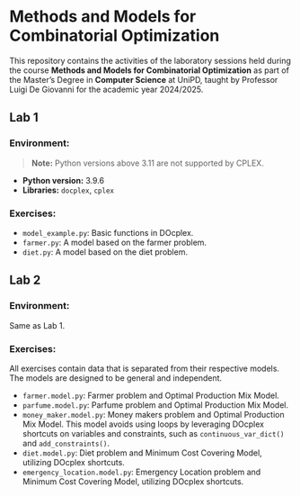 # Methods and Models for Combinatorial Optimization

This repository contains the activities of the laboratory sessions held during the course **Methods and Models for Combinatorial Optimization** as part of the Master’s Degree in **Computer Science** at UniPD, taught by Professor Luigi De Giovanni for the academic year 2024/2025.

## Lab 1 
### Environment:

> **Note:** Python versions above 3.11 are not supported by CPLEX.

- **Python version:** 3.9.6
- **Libraries:** `docplex`, `cplex`

### Exercises:

- `model_example.py`: Basic functions in DOcplex.
- `farmer.py`: A model based on the farmer problem.
- `diet.py`: A model based on the diet problem.

## Lab 2
### Environment:

Same as Lab 1.

### Exercises:
All exercises contain data that is separated from their respective models. The models are designed to be general and independent.
- `farmer.model.py`: Farmer problem and Optimal Production Mix Model. 
- `parfume.model.py`:  Parfume problem and Optimal Production Mix Model. 
- `money_maker.model.py`:  Money makers problem and Optimal Production Mix Model. This model avoids using loops by leveraging DOcplex shortcuts on variables and constraints, such as `continuous_var_dict()` and `add_constraints()`.
- `diet.model.py`: Diet problem  and Minimum Cost Covering Model, utilizing DOcplex shortcuts.
- `emergency_location.model.py`: Emergency Location problem  and Minimum Cost Covering Model, utilizing DOcplex shortcuts.
